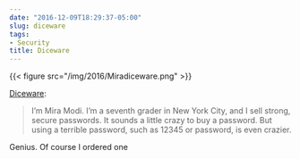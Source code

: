 ```yaml
---
date: "2016-12-09T18:29:37-05:00"
slug: diceware
tags:
- Security
title: Diceware
---
```


{{< figure src="/img/2016/Miradiceware.png" >}}

[Diceware](http://www.dicewarepasswords.com/):

> I’m Mira Modi. I’m a seventh grader in New York City, and I sell
> strong, secure passwords. It sounds a little crazy to buy a password.
> But using a terrible password, such as 12345 or password, is even
> crazier.

Genius. Of course I ordered one
